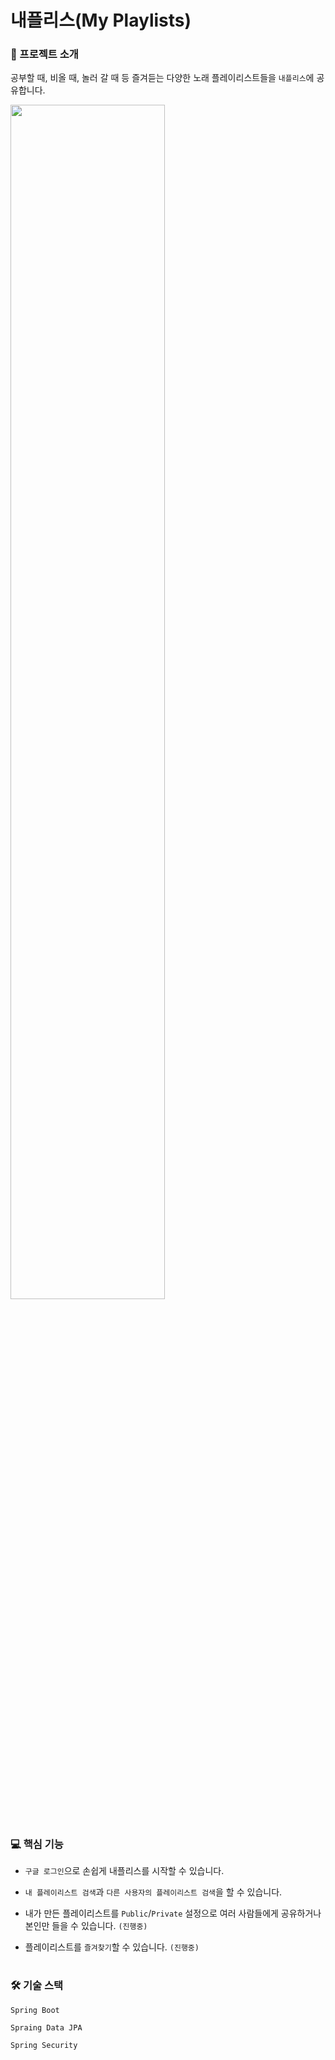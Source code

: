# 내플리스(My Playlists)


### :ok_person: 프로젝트 소개

공부할 때, 비올 때, 놀러 갈 때 등 즐겨듣는 다양한 노래 플레이리스트들을 `내플리스`에 공유합니다.


<img width="70%" src="https://user-images.githubusercontent.com/75430912/117034231-0e094c00-ad3e-11eb-8d89-58b51605bd4f.gif"/>


#

### :computer: 핵심 기능

- `구글 로그인`으로 손쉽게 내플리스를 시작할 수 있습니다.

- `내 플레이리스트 검색`과 `다른 사용자의 플레이리스트 검색`을 할 수 있습니다. 

- 내가 만든 플레이리스트를 `Public`/`Private` 설정으로 여러 사람들에게 공유하거나 본인만 들을 수 있습니다. `(진행중)`

- 플레이리스트를 `즐겨찾기`할 수 있습니다. `(진행중)`  

#

### :hammer_and_wrench: 기술 스택

`Spring Boot`

`Spraing Data JPA`

`Spring Security`


